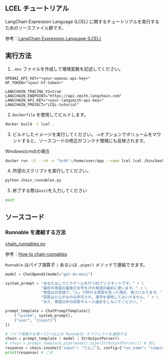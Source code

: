 ## LCEL チュートリアル

LangChain Expression Language (LCEL) に関するチュートリアルを実行するためのソースファイル群です。

参考：[LangChain Expression Language (LCEL)](https://python.langchain.com/docs/how_to/#langchain-expression-language-lcel)

## 実行方法

1. `.env` ファイルを作成して環境変数を記述してください。

```
OPENAI_API_KEY="<your-openai-api-key>"
HF_TOKEN="<your-hf-token>"

LANGCHAIN_TRACING_V2=true
LANGCHAIN_ENDPOINT="https://api.smith.langchain.com"
LANGCHAIN_API_KEY="<your-langsmith-api-key>"
LANGCHAIN_PROJECT="LCEL-tutorial"
```

2. `Dockerfile` を使用してビルドします。

```bash
docker build -t lcel .
```

3. ビルドしたイメージを実行してください。`-v`オプションでボリュームをマウントすると、ソースコードの修正がコンテナ環境にも反映されます。

Windows(cmd)の場合
```bash
docker run -it --rm -v "%cd%":/home/user/app --name lcel lcel /bin/bash
```

4. 所望のスクリプトを実行してください。

```bash
python chain_runnables.py
```

5. 終了する際は`exit`を入力してください

```bash
exit
```

## ソースコード

### Runnable を連結する方法

[chain_runnables.py](chain_runnables.py)

参考：[How to chain runnables](https://python.langchain.com/docs/how_to/sequence/)

`Runnable` はパイプ演算子 `|` あるいは `.pipe()` メソッドで連結できます。

```python
model = ChatOpenAI(model="gpt-4o-mini")

system_prompt = "あなたはしりとりゲームを行うAIアシスタントです。" + \
                "最初の単語の最後の文字を次の単語の最初に使います。" + \
                "単語は日本語で、「ん」で終わる単語を言った場合、負けになります。" + \
                "回答はひらがなのみ許可され、漢字を使用してはいけません。" + \
                "また、単語以外の回答やルール違反をしないでください。"

prompt_template = ChatPromptTemplate([
    ("system", system_prompt),
    ("user", "{input}")
])

# パイプ演算子を使って2つ以上の Runnable オブジェクトを連結する
chain = prompt_template | model | StrOutputParser()
# chain = prompt_template.pipe(model).pipe(StrOutputParser()) # 同じ
response = chain.invoke({"input": "りんご"}, config={"run_name": "simple chain"})
print(response) # ごま
```

